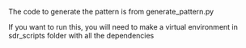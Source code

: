 The code to generate the pattern is from generate_pattern.py

If you want to run this, you will need to make a virtual environment in sdr_scripts folder with all the dependencies
